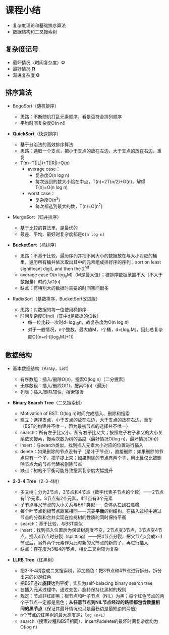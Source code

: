 # 课程小结

- 复杂度理论和基础排序算法
- 数据结构和二叉搜索树

## 复杂度记号

- 最坏情况（时间复杂度）**O**
- 最好情况  **Ω**
- 渐进复杂度  **Θ**

## 排序算法

- BogoSort（随机排序）
  - 思路：不断随机打乱元素顺序，看是否符合排列顺序
  - 平均时间复杂度O(n·n!)

- **QuickSort**（快速排序）
  - 基于分治法的高效排序算法
  - 思路：选取一个支点，把小于支点的放在左边，大于支点的放在右边，重复
  - T(n)=T(|L|)+T(|R|)+O(n)
    - average case：
      - 复杂度O(n log n)
      - 每次选到的数大小恰在中点，T(n)=2T(n/2)+O(n)，解得T(n)=O(n log n)
    - worst case：
      - 复杂度O(n<sup>2</sup>)
      - 每次都选到最大的数，T(n)=O(n<sup>2</sup>)

- MergeSort（归并排序）
  - 基于比较的算法里，是最优的
  - 最差、平均、最好时复杂度都是`O(n log n)`

- **BucketSort**（桶排序）
  - 思路：不基于比较，遍历序列并把不同大小的数据放在与大小对应的桶里，遍历所有桶并依次取出其中的元素组成排好序的序列；sort on least significant digit, and then the 2<sup>nd</nd>
  - average case O(n log<sub>n</sub>M)（M是最大值）；被排序数据范围不大（不大于数据量）时约为O(n)
  - 缺点：有特别大的数据时需要的时间空间很多

- RadixSort（基数排序，BucketSort改进版）
  - 思路：对数据的每一位使用桶排序
  - 时间复杂度O(nd)（其中d是数据的位数）
    - 每一位比较一次时d=log<sub>10</sub>n，故复杂度为O(n log n)
    - 对于一般情况，n个整数，最大值M，r个桶，d=⌊log<sub>r</sub>M⌋，因此总复杂度O((n+r)·(⌊log<sub>r</sub>M⌋+1))

## 数据结构

- 基本数据结构（Array，List）
  - 有序数组：插入/删除O(n)，搜索O(log n)（二分搜索）
  - 无序数组：插入/删除O(1)，搜索O(n)（遍历）
  - 列表：插入/删除较快，搜索较慢

- **Binary Search Tree**（二叉搜索树）
  - Motivation of BST: O(log n)时间完成插入、删除和搜索
  - 建立：选择支点，小于支点的放在左边，大于支点的放在右边，重复（BST的构建并不唯一，因为最初节点的选择并不唯一）
  - search：所有左子比父小，所有右子比父大；按照左子右子和父的大小关系依次搜索，搜索次数为树的高度（最好情况O(log n)，最坏情况O(n)）
  - insert：与search类似，找到插入元素大小对应的位置进行插入
  - delete：如果删除的节点没有子（是叶子节点），直接删除；如果删除的节点只有一个子，把子提上来；如果删除的节点有两个子，用比且仅比被删除节点大的节点代替被删除节点
  - 缺点：树的不平衡可能导致搜索复杂度大幅提升

- **2-3-4 Tree**（2-3-4树）
  - 多叉树；分为2节点，3节点和4节点（数字代表子节点的个数）——2节点有1个元素，3节点有2个元素，4节点有3个元素
  - 子节点与父节点的大小关系与BST类似——总体从左到右递增
  - 每个叶节点到根节点距离相同——完美**平衡**的树结构，在插入过程中通过节点的分裂和合并实现在维持树的性质的同时保持平衡
  - search：基于比较，与BST类似
  - insert：找到插入位置后为保证树高度不变，2节点变3节点，3节点变4节点，插入4节点时分裂（splitting）——把4节点分裂，把父节点x变成x+1节点后，另外两个元素作为此时新的父节点的新的子，再进行插入
  - 缺点：存在度为3和4的节点，相比二叉树较为复杂

- **LLRB Tree**（红黑树）
  - 把2-3-4树变成二叉搜索树，添加颜色：把3节点和4节点进行拆分，拆分出来的边是红色
  - 把BST通过**旋转**达到平衡；实质为self-balacing binary search tree
  - 在插入元素过程中，通过变色、旋转保持红黑树的规则
  - 规定：节点非红即黑；根节点和叶子节点（NIL）为黑；每个红色节点的两个子节点一定都是黑色；**从任意节点到NIL节点经过的路径都包含数量相同的黑节点**（保证其最坏情况也只是最长边是最短边的两倍）
  - n个节点的红黑树的最大高度是`2 log (n+1)`
  - search（搜索过程和BST相同）、insert和delete的最坏时间复杂度均为O(log n)
